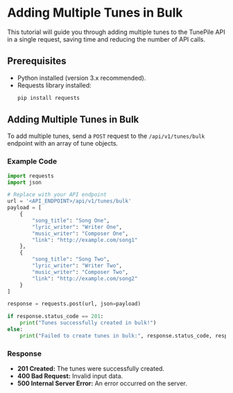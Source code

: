 # Adding Multiple Tunes in Bulk

This tutorial will guide you through adding multiple tunes to the TunePile API in a single request, saving time and reducing the number of API calls.

## Prerequisites

- Python installed (version 3.x recommended).
- Requests library installed:
  ```bash
  pip install requests
  ```

## Adding Multiple Tunes in Bulk

To add multiple tunes, send a `POST` request to the `/api/v1/tunes/bulk` endpoint with an array of tune objects.

### Example Code

```python
import requests
import json

# Replace with your API endpoint
url = '<API_ENDPOINT>/api/v1/tunes/bulk'
payload = [
    {
        "song_title": "Song One",
        "lyric_writer": "Writer One",
        "music_writer": "Composer One",
        "link": "http://example.com/song1"
    },
    {
        "song_title": "Song Two",
        "lyric_writer": "Writer Two",
        "music_writer": "Composer Two",
        "link": "http://example.com/song2"
    }
]

response = requests.post(url, json=payload)

if response.status_code == 201:
    print("Tunes successfully created in bulk!")
else:
    print("Failed to create tunes in bulk:", response.status_code, response.text)
```

### Response

- **201 Created:** The tunes were successfully created.
- **400 Bad Request:** Invalid input data.
- **500 Internal Server Error:** An error occurred on the server.
